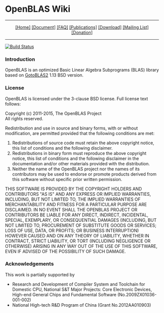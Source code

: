 # OpenBLAS Wiki

<hr noshade="noshade">
<center>
<a href="wiki/Home"> [Home]</a>
<a href="wiki/Document"> [Document]</a>
<a href="wiki/faq"> [FAQ]</a>
<a href="wiki/publications"> [Publications]</a>
<a href="wiki/download"> [Download]</a>
<a href="wiki/Mailing-List">[Mailing List]</a>
<a href="wiki/Donation">[Donation]</a>
</center>
<hr noshade="noshade">

[![Build Status](https://travis-ci.org/xianyi/OpenBLAS.svg?branch=develop)](https://travis-ci.org/xianyi/OpenBLAS)

### Introduction
OpenBLAS is an optimized Basic Linear Algebra Subprograms (BLAS) library based on [GotoBLAS2](https://www.tacc.utexas.edu/research-development/tacc-software/gotoblas2) 1.13 BSD version.

### License

OpenBLAS is licensed under the 3-clause BSD license. Full license text follows:

Copyright (c) 2011-2015, The OpenBLAS Project  
All rights reserved.

Redistribution and use in source and binary forms, with or without
modification, are permitted provided that the following conditions are
met:

   1. Redistributions of source code must retain the above copyright
      notice, this list of conditions and the following disclaimer.
   2. Redistributions in binary form must reproduce the above copyright
      notice, this list of conditions and the following disclaimer in
      the documentation and/or other materials provided with the
      distribution.
   3. Neither the name of the OpenBLAS project nor the names of
      its contributors may be used to endorse or promote products
      derived from this software without specific prior written permission.
 
THIS SOFTWARE IS PROVIDED BY THE COPYRIGHT HOLDERS AND CONTRIBUTORS "AS IS"
AND ANY EXPRESS OR IMPLIED WARRANTIES, INCLUDING, BUT NOT LIMITED TO, THE
IMPLIED WARRANTIES OF MERCHANTABILITY AND FITNESS FOR A PARTICULAR PURPOSE
ARE DISCLAIMED. IN NO EVENT SHALL THE OPENBLAS PROJECT OR CONTRIBUTORS BE
LIABLE FOR ANY DIRECT, INDIRECT, INCIDENTAL, SPECIAL, EXEMPLARY, OR CONSEQUENTIAL
DAMAGES (INCLUDING, BUT NOT LIMITED TO, PROCUREMENT OF SUBSTITUTE GOODS OR
SERVICES; LOSS OF USE, DATA, OR PROFITS; OR BUSINESS INTERRUPTION) HOWEVER
CAUSED AND ON ANY THEORY OF LIABILITY, WHETHER IN CONTRACT, STRICT LIABILITY,
OR TORT (INCLUDING NEGLIGENCE OR OTHERWISE) ARISING IN ANY WAY OUT OF THE
USE OF THIS SOFTWARE, EVEN IF ADVISED OF THE POSSIBILITY OF SUCH DAMAGE.

### Acknowledgements

This work is partially supported by 
* Research and Development of Compiler System and Toolchain for Domestic CPU, National S&T Major Projects: Core Electronic Devices, High-end General Chips and Fundamental Software (No.2009ZX01036-001-002)
* National High-tech R&D Program of China (Grant No.2012AA010903)